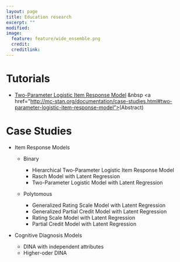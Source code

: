 ```yaml
---
layout: page
title: Education research
excerpt: ""
modified: 
image:
  feature: feature/wide_ensemble.png
  credit: 
  creditlink: 
---
```


# Tutorials
* [Two-Parameter Logistic Item Response Model](case-studies/tutorial_twopl.html) &nbsp <a href="http://mc-stan.org/documentation/case-studies.html#two-parameter-logistic-item-response-model”><span
class="note">(Abstract)</span></a>

# Case Studies
* Item Response Models
  * Binary 
    * Hierarchical Two-Parameter Logistic Item Response Model
    * Rasch Model with Latent Regression
    * Two-Parameter Logistic Model with Latent Regression

  * Polytomous
    * Generalized Rating Scale Model with Latent Regression
    * Generalized Partial Credit Model with Latent Regression
    * Rating Scale Model with Latent Regression
    * Partial Credit Model with Latent Regression

* Cognitive Diagnosis Models
    * DINA with independent attributes
    * Higher-oder DINA